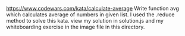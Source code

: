 https://www.codewars.com/kata/calculate-average
Write function avg which calculates average of numbers in given list.
I used the .reduce method to solve this kata.
view my solution in solution.js and my whiteboarding exercise in the image file in this directory.
